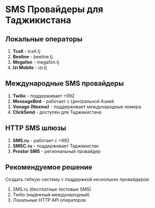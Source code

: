 # SMS Провайдеры для Таджикистана

## Локальные операторы
1. **Tcell** - tcell.tj
2. **Beeline** - beeline.tj  
3. **Megafon** - megafon.tj
4. **Izi Mobile** - izi.tj

## Международные SMS провайдеры
1. **Twilio** - поддерживает +992
2. **MessageBird** - работает с Центральной Азией
3. **Vonage (Nexmo)** - поддерживает международные номера
4. **ClickSend** - доступен для Таджикистана

## HTTP SMS шлюзы
1. **SMS.ru** - работает с +992
2. **SMSC.ru** - поддерживает Таджикистан
3. **Prostor SMS** - региональный провайдер

## Рекомендуемое решение
Создать гибкую систему с поддержкой нескольких провайдеров:
1. SMS.ru (бесплатные тестовые SMS)
2. Twilio (надежный международный)
3. Локальные HTTP API операторов